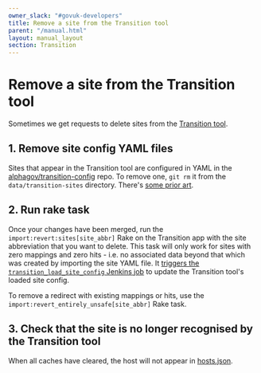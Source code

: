 ```yaml
---
owner_slack: "#govuk-developers"
title: Remove a site from the Transition tool
parent: "/manual.html"
layout: manual_layout
section: Transition
---
```


# Remove a site from the Transition tool

Sometimes we get requests to delete sites from the [Transition tool](https://transition.publishing.service.gov.uk).

## 1. Remove site config YAML files

Sites that appear in the Transition tool are configured in YAML in the [alphagov/transition-config](https://github.com/alphagov/transition-config) repo. To remove one, `git rm` it from the `data/transition-sites` directory. There's [some prior art](https://github.com/alphagov/transition-config/pull/1306).

## 2. Run rake task

Once your changes have been merged, run the `import:revert:sites[site_abbr]` Rake on the Transition app with the site abbreviation that you want to delete. This task will only work for sites with zero mappings and zero hits - i.e. no associated data beyond that which was created by importing the site YAML file. It [triggers the `transition_load_site_config` Jenkins job](https://deploy.blue.production.govuk.digital/job/Transition_load_site_config/) to update the Transition tool's loaded site config.

To remove a redirect with existing mappings or hits, use the `import:revert_entirely_unsafe[site_abbr]` Rake task.

## 3. Check that the site is no longer recognised by the Transition tool

When all caches have cleared, the host will not appear in [hosts.json](https://transition.publishing.service.gov.uk/hosts).
